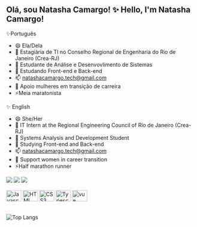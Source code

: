 ## Olá, sou Natasha Camargo! ✨ Hello, I'm Natasha Camargo!

✨Português
- 😄 Ela/Dela
- 🔭 Estagiária de TI no Conselho Regional de Engenharia do Rio de Janeiro (Crea-RJ)
- 💬 Estudante de Análise e Desenvovlimento de Sistemas
- 🌱 Estudando Front-end e Back-end
- 📫 natashacamargo.tech@gmail.com
- 👯 Apoio mulheres em transição de carreira
- ⚡Meia maratonista 
   
✨ English
  - 😄 She/Her
- 🔭 IT Intern at the Regional Engineering Council of Rio de Janeiro (Crea-RJ)
- 💬 Systems Analysis and Development Student
- 🌱 Studying Front-end and Back-end
- 📫 natashacamargo.tech@gmail.com
- 👯 Support women in career transition
- ⚡Half marathon runner 
  
<div style="display: inline_block;">
  <a href="https://natashacamargotech.github.io/natashacamargoportifolio/" target="_blank"><img src="https://img.shields.io/badge/Portfolio-ad130e?style=for-the-badge&logo=todoist&logoColor=white" target="_blank"></a>
  <a href = "mailto:natashacamargo.tech@gmail.com"><img src="https://img.shields.io/badge/-Gmail-%23333?style=for-the-badge&logo=gmail&logoColor=white" target="_blank"></a>
  <a href="https://www.linkedin.com/in/natashacamargo/" target="_blank"><img src="https://img.shields.io/badge/-LinkedIn-%230077B5?style=for-the-badge&logo=linkedin&logoColor=white" target="_blank"></a>
</div><br>
<div style="display: inline_block;">
  <img alt="Javascript" height="30" width="40" src="https://cdn.jsdelivr.net/gh/devicons/devicon@latest/icons/javascript/javascript-original.svg" />
  <img alt="HTML" height="30" width="40" src="https://cdn.jsdelivr.net/gh/devicons/devicon@latest/icons/html5/html5-original.svg" />
  <img alt="CSS3"  height="30" width="40" src="https://cdn.jsdelivr.net/gh/devicons/devicon@latest/icons/css3/css3-original.svg" />
  <img alt="Typescript"  height="30" width="40" src="https://cdn.jsdelivr.net/gh/devicons/devicon@latest/icons/typescript/typescript-original.svg" />
<!--   <img  alt="vue" height="30" width="40" src="https://cdn.jsdelivr.net/gh/devicons/devicon@latest/icons/vue/vue-original.svg" /> -->
  <img  alt="vue" height="30" width="40" src="https://cdn.jsdelivr.net/gh/devicons/devicon@latest/icons/java/java-original.svg" />
</div><br>

![Top Langs](https://github-readme-stats-git-masterrstaa-rickstaa.vercel.app/api/top-langs/?username=natashacamargotech&layout=compact&bg_color=000000&border_color=ffffff&title_color=FFF&text_color=FFF)

